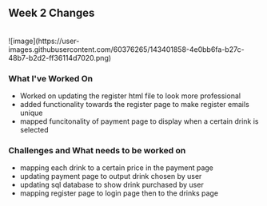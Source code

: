 ## Week 2 Changes
</br>
![image](https://user-images.githubusercontent.com/60376265/143401858-4e0bb6fa-b27c-48b7-b2d2-ff36114d7020.png)


### What I've Worked On
- Worked on updating the register html file to look more professional
- added functionality towards the register page to make register emails unique
- mapped funcitonality of payment page to display when a certain drink is selected

### Challenges and What needs to be worked on
- mapping each drink to a certain price in the payment page
- updating payment page to output drink chosen by user
- updating sql database to show drink purchased by user
- mapping register page to login page then to the drinks page
